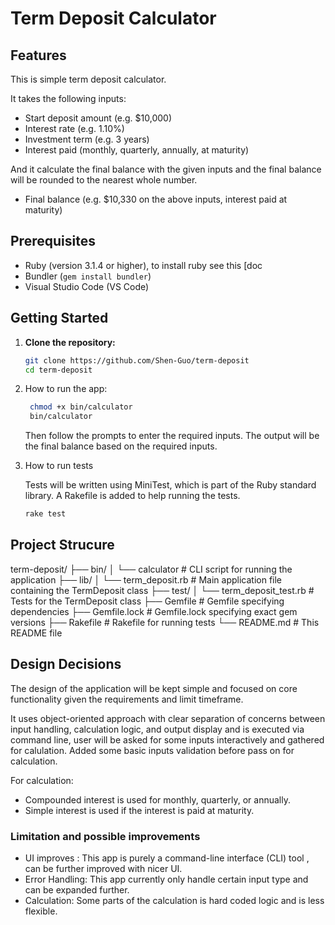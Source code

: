 # Term Deposit Calculator

## Features

This is simple term deposit calculator.

It takes the following inputs:

* Start deposit amount (e.g. \$10,000)
* Interest rate (e.g. 1.10%)
* Investment term (e.g. 3 years)
* Interest paid (monthly, quarterly, annually, at maturity)

And it calculate the final balance with the given inputs and the final balance will be rounded to the nearest whole number.

* Final balance (e.g. \$10,330 on the above inputs, interest paid at maturity)

## Prerequisites

- Ruby (version 3.1.4 or higher), to install ruby see this [doc
- Bundler (`gem install bundler`)
- Visual Studio Code (VS Code)

## Getting Started

1. **Clone the repository:**

   ```sh
   git clone https://github.com/Shen-Guo/term-deposit
   cd term-deposit
   ```
2. How to run the app:

   ```bash
    chmod +x bin/calculator
    bin/calculator
   ```

   Then follow the prompts to enter the required inputs. The output will be the final balance based on the required inputs.
3. How to run tests

   Tests will be written using MiniTest, which is part of the Ruby standard library. A Rakefile is added to help running the tests.

   ```bash
   rake test
   ```

## Project Strucure

term-deposit/
├── bin/
│   └── calculator    # CLI script for running the application
├── lib/
│   └── term_deposit.rb        # Main application file containing the TermDeposit class
├── test/
│   └── term_deposit_test.rb # Tests for the TermDeposit class
├── Gemfile            # Gemfile specifying dependencies
├── Gemfile.lock       # Gemfile.lock specifying exact gem versions
├── Rakefile           # Rakefile for running tests
└── README.md          # This README file

## Design Decisions

The design of the application will be kept simple and focused on core functionality given the requirements and limit timeframe.

It uses object-oriented approach with clear separation of concerns between input handling, calculation logic, and output display and is executed via command line, user will be asked for some inputs interactively and gathered for calulation. Added some basic inputs validation before pass on for calculation.

For calculation:

* Compounded interest is used for monthly, quarterly, or annually.
* Simple interest is used if the interest is paid at maturity.

### Limitation and possible improvements

* UI improves :  This app is purely a command-line interface (CLI) tool , can be further improved with nicer UI.
* Error Handling:  This app currently only handle certain input type and can be expanded further.
* Calculation: Some parts of the calculation is hard coded logic and is less flexible.
